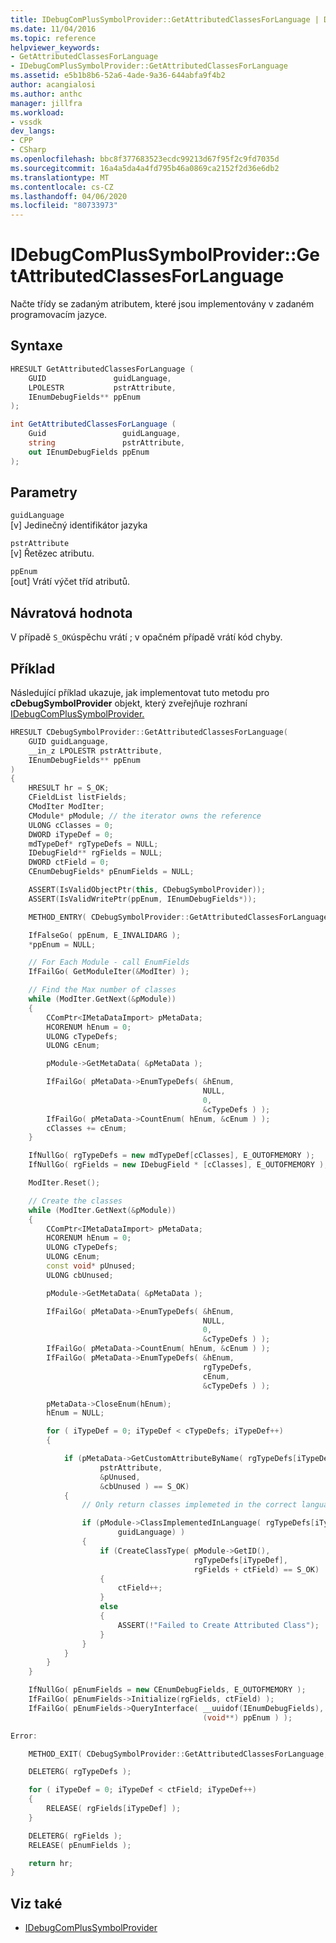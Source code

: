 ```yaml
---
title: IDebugComPlusSymbolProvider::GetAttributedClassesForLanguage | Dokumenty společnosti Microsoft
ms.date: 11/04/2016
ms.topic: reference
helpviewer_keywords:
- GetAttributedClassesForLanguage
- IDebugComPlusSymbolProvider::GetAttributedClassesForLanguage
ms.assetid: e5b1b8b6-52a6-4ade-9a36-644abfa9f4b2
author: acangialosi
ms.author: anthc
manager: jillfra
ms.workload:
- vssdk
dev_langs:
- CPP
- CSharp
ms.openlocfilehash: bbc8f377683523ecdc99213d67f95f2c9fd7035d
ms.sourcegitcommit: 16a4a5da4a4fd795b46a0869ca2152f2d36e6db2
ms.translationtype: MT
ms.contentlocale: cs-CZ
ms.lasthandoff: 04/06/2020
ms.locfileid: "80733973"
---
```

# <a name="idebugcomplussymbolprovidergetattributedclassesforlanguage"></a>IDebugComPlusSymbolProvider::GetAttributedClassesForLanguage
Načte třídy se zadaným atributem, které jsou implementovány v zadaném programovacím jazyce.

## <a name="syntax"></a>Syntaxe

```cpp
HRESULT GetAttributedClassesForLanguage (
    GUID               guidLanguage,
    LPOLESTR           pstrAttribute,
    IEnumDebugFields** ppEnum
);
```

```csharp
int GetAttributedClassesForLanguage (
    Guid                 guidLanguage,
    string               pstrAttribute,
    out IEnumDebugFields ppEnum
);
```

## <a name="parameters"></a>Parametry
`guidLanguage`\
[v] Jedinečný identifikátor jazyka

`pstrAttribute`\
[v] Řetězec atributu.

`ppEnum`\
[out] Vrátí výčet tříd atributů.

## <a name="return-value"></a>Návratová hodnota
V případě `S_OK`úspěchu vrátí ; v opačném případě vrátí kód chyby.

## <a name="example"></a>Příklad
Následující příklad ukazuje, jak implementovat tuto metodu pro **cDebugSymbolProvider** objekt, který zveřejňuje rozhraní [IDebugComPlusSymbolProvider.](../../../extensibility/debugger/reference/idebugcomplussymbolprovider.md)

```cpp
HRESULT CDebugSymbolProvider::GetAttributedClassesForLanguage(
    GUID guidLanguage,
    __in_z LPOLESTR pstrAttribute,
    IEnumDebugFields** ppEnum
)
{
    HRESULT hr = S_OK;
    CFieldList listFields;
    CModIter ModIter;
    CModule* pModule; // the iterator owns the reference
    ULONG cClasses = 0;
    DWORD iTypeDef = 0;
    mdTypeDef* rgTypeDefs = NULL;
    IDebugField** rgFields = NULL;
    DWORD ctField = 0;
    CEnumDebugFields* pEnumFields = NULL;

    ASSERT(IsValidObjectPtr(this, CDebugSymbolProvider));
    ASSERT(IsValidWritePtr(ppEnum, IEnumDebugFields*));

    METHOD_ENTRY( CDebugSymbolProvider::GetAttributedClassesForLanguage );

    IfFalseGo( ppEnum, E_INVALIDARG );
    *ppEnum = NULL;

    // For Each Module - call EnumFields
    IfFailGo( GetModuleIter(&ModIter) );

    // Find the Max number of classes
    while (ModIter.GetNext(&pModule))
    {
        CComPtr<IMetaDataImport> pMetaData;
        HCORENUM hEnum = 0;
        ULONG cTypeDefs;
        ULONG cEnum;

        pModule->GetMetaData( &pMetaData );

        IfFailGo( pMetaData->EnumTypeDefs( &hEnum,
                                           NULL,
                                           0,
                                           &cTypeDefs ) );
        IfFailGo( pMetaData->CountEnum( hEnum, &cEnum ) );
        cClasses += cEnum;
    }

    IfNullGo( rgTypeDefs = new mdTypeDef[cClasses], E_OUTOFMEMORY );
    IfNullGo( rgFields = new IDebugField * [cClasses], E_OUTOFMEMORY );

    ModIter.Reset();

    // Create the classes
    while (ModIter.GetNext(&pModule))
    {
        CComPtr<IMetaDataImport> pMetaData;
        HCORENUM hEnum = 0;
        ULONG cTypeDefs;
        ULONG cEnum;
        const void* pUnused;
        ULONG cbUnused;

        pModule->GetMetaData( &pMetaData );

        IfFailGo( pMetaData->EnumTypeDefs( &hEnum,
                                           NULL,
                                           0,
                                           &cTypeDefs ) );
        IfFailGo( pMetaData->CountEnum( hEnum, &cEnum ) );
        IfFailGo( pMetaData->EnumTypeDefs( &hEnum,
                                           rgTypeDefs,
                                           cEnum,
                                           &cTypeDefs ) );

        pMetaData->CloseEnum(hEnum);
        hEnum = NULL;

        for ( iTypeDef = 0; iTypeDef < cTypeDefs; iTypeDef++)
        {

            if (pMetaData->GetCustomAttributeByName( rgTypeDefs[iTypeDef],
                    pstrAttribute,
                    &pUnused,
                    &cbUnused ) == S_OK)
            {
                // Only return classes implemeted in the correct language

                if (pModule->ClassImplementedInLanguage( rgTypeDefs[iTypeDef],
                        guidLanguage) )
                {
                    if (CreateClassType( pModule->GetID(),
                                         rgTypeDefs[iTypeDef],
                                         rgFields + ctField) == S_OK)
                    {
                        ctField++;
                    }
                    else
                    {
                        ASSERT(!"Failed to Create Attributed Class");
                    }
                }
            }
        }
    }

    IfNullGo( pEnumFields = new CEnumDebugFields, E_OUTOFMEMORY );
    IfFailGo( pEnumFields->Initialize(rgFields, ctField) );
    IfFailGo( pEnumFields->QueryInterface( __uuidof(IEnumDebugFields),
                                           (void**) ppEnum ) );

Error:

    METHOD_EXIT( CDebugSymbolProvider::GetAttributedClassesForLanguage, hr );

    DELETERG( rgTypeDefs );

    for ( iTypeDef = 0; iTypeDef < ctField; iTypeDef++)
    {
        RELEASE( rgFields[iTypeDef] );
    }

    DELETERG( rgFields );
    RELEASE( pEnumFields );

    return hr;
}
```

## <a name="see-also"></a>Viz také
- [IDebugComPlusSymbolProvider](../../../extensibility/debugger/reference/idebugcomplussymbolprovider.md)
